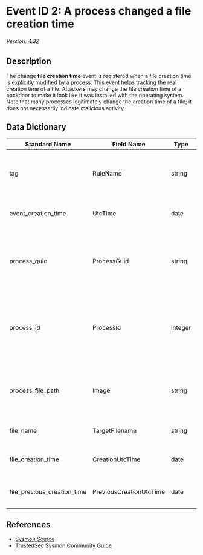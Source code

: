 # Event ID 2: A process changed a file creation time
###### Version: 4.32

## Description
The change **file creation time** event is registered when a file creation time is explicitly modified by a process. This event helps tracking the real creation time of a file. Attackers may change the file creation time of a backdoor to make it look like it was installed with the operating system. Note that many processes legitimately change the creation time of a file; it does not necessarily indicate malicious activity.

## Data Dictionary
|Standard Name|Field Name|Type|Description|Sample Value|
|---|---|---|---|---|
|tag|RuleName|string|custom tag mapped to event. i.e ATT&CK technique ID|`T1114`|
|event_creation_time|UtcTime|date|Time in UTC when event was created|`4/11/18 5:04`|
|process_guid|ProcessGuid|string|Process Guid of the process that changed the file creation time|`{A98268C1-975A-5ACD-0000-0010DB073A00}`|
|process_id|ProcessId|integer|Process ID used by the os to identify the process changing the file creation time|`1252`|
|process_file_path|Image|string|File path of the process that changed the file creation time|`C:\Windows\System32\WindowsPowerShell\v1.0\powershell.exe`|
|file_name|TargetFilename|string|full path name of the file|`C:\Users\wardog\AppData\Roaming\Microsoft\Windows\Recent\CustomDestinations\7G23PHTPHSQ3S2RVKKPS.temp`|
|file_creation_time|CreationUtcTime|date|new creation time of the file|`11/13/17 16:57`|
|file_previous_creation_time|PreviousCreationUtcTime|date|previous creation time of the file|`4/11/18 5:04`|

## References
* [Sysmon Source](https://docs.microsoft.com/en-us/sysinternals/downloads/sysmon#event-id-2-a-process-changed-a-file-creation-time)
* [TrustedSec Sysmon Community Guide](https://github.com/trustedsec/SysmonCommunityGuide/blob/master/file-create-time-change.md)
